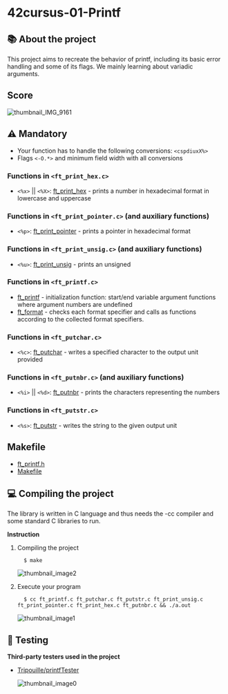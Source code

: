 # 42cursus-01-Printf
## :books: About the project
This project aims to recreate the behavior of printf, including its basic error handling and some of its flags. We mainly learning about variadic arguments.

## Score
  ![thumbnail_IMG_9161](https://user-images.githubusercontent.com/106436743/205688203-a9676c49-daf1-4ace-a23e-432c8af1983f.jpg)

## :warning: Mandatory  
* Your function has to handle the following conversions: `<cspdiuxX%>`
* Flags `<-O.*>` and minimum field width with all conversions

### Functions in `<ft_print_hex.c>`
* `<%x>` || `<%X>`: [ft_print_hex](https://github.com/JenniferAraujo/42cursus-01-Printf/blob/main/ft_print_hex.c) - prints a number in hexadecimal format in lowercase and uppercase

### Functions in `<ft_print_pointer.c>` (and auxiliary functions)
* `<%p>`: [ft_print_pointer](https://github.com/JenniferAraujo/42cursus-01-Printf/blob/main/ft_print_hex.c) - prints a pointer in hexadecimal format

### Functions in `<ft_print_unsig.c>` (and auxiliary functions)
* `<%u>`: [ft_print_unsig](https://github.com/JenniferAraujo/42cursus-01-Printf/blob/main/ft_print_unsig.c) - prints an unsigned

### Functions in `<ft_printf.c>`
* [ft_printf](https://github.com/JenniferAraujo/42cursus-01-Printf/blob/main/ft_printf.c) - initialization function: start/end variable argument functions where argument numbers are undefined
* [ft_format](https://github.com/JenniferAraujo/42cursus-01-Printf/blob/main/ft_printf.c) - checks each format specifier and calls as functions according to the collected format specifiers.

### Functions in `<ft_putchar.c>`
* `<%c>`: [ft_putchar](https://github.com/JenniferAraujo/42cursus-01-Printf/blob/main/ft_putchar.c) - writes a specified character to the output unit provided

### Functions in `<ft_putnbr.c>` (and auxiliary functions)
* `<%i>` || `<%d>`: [ft_putnbr](https://github.com/JenniferAraujo/42cursus-01-Printf/blob/main/ft_putnbr.c) - prints the characters representing the numbers

### Functions in `<ft_putstr.c>`
* `<%s>`: [ft_putstr](https://github.com/JenniferAraujo/42cursus-01-Printf/blob/main/ft_putstr.c) - writes the string to the given output unit

## Makefile 
* [ft_printf.h](https://github.com/JenniferAraujo/42cursus-01-Printf/blob/main/ft_printf.h)
* [Makefile](https://github.com/JenniferAraujo/42cursus-01-Printf/blob/main/Makefile) 

## :computer: Compiling the project
The library is written in C language and thus needs the -cc compiler and some standard C libraries to run.

**Instruction**
1. Compiling the project

         $ make
    ![thumbnail_image2](https://user-images.githubusercontent.com/106436743/205688200-3e0f2615-7cb9-4ad6-a027-4cdbebba4220.jpg)

2. Execute your program

         $ cc ft_printf.c ft_putchar.c ft_putstr.c ft_print_unsig.c ft_print_pointer.c ft_print_hex.c ft_putnbr.c && ./a.out
    ![thumbnail_image1](https://user-images.githubusercontent.com/106436743/205688197-c9881542-d1e0-48c5-b375-0e0b0fef529f.jpg)

## :lady_beetle: Testing 

**Third-party testers used in the project**
* [Tripouille/printfTester](https://github.com/Tripouille/printfTester)

    ![thumbnail_image0](https://user-images.githubusercontent.com/106436743/205688192-4d50d956-17ca-473d-9e46-8984caa2a67b.jpg)









